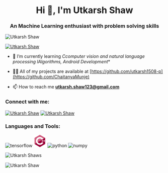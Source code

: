 
<h1 align="center">Hi 👋, I'm Utkarsh Shaw</h1>
<h3 align="center">An Machine Learning enthusiast with problem solving skills</h3>

<p align="left"> <img src="https://komarev.com/ghpvc/?username=utkarsh1508-p&label=Profile%20views&color=0e75b6&style=flat" alt="Utkarsh Shaw" /> </p>

<p align="left"> <a href="https://github.com/ryo-ma/github-profile-trophy"><img src="https://github-profile-trophy.vercel.app/?username=Ishita03-Singh" alt="Utkarsh Shaw" /></a> </p>

- 🌱 I’m currently learning *Ccomputer vision and natural language processing lAlgorithms, Android Development**

- 👨‍💻 All of my projects are available at [https://github.com/utkarsh1508-p](https://github.com/ChaitanyaMunje)

- 📫 How to reach me **utkarsh.shaw123@gmail.com**

<h3 align="left">Connect with me:</h3>
<p align="left">
<a href="https://www.linkedin.com/in/utkarsh-shaw-040698217/" target="blank"><img align="center" src="https://image.flaticon.com/icons/png/512/174/174857.png" alt="Utkarsh Shaw " height="24" width="24" /></a>
<a href="https://auth.geeksforgeeks.org/user/utkarshshaw/profile" target="blank"><img align="center" src="https://media.geeksforgeeks.org/wp-content/cdn-uploads/gfg_200X200.png" alt="Utkarsh Shaw " height="24" width="24" /></a>
</p>


<h3 align="left">Languages and Tools:</h3>
<p align="left"> <img src="https://www.vectorlogo.zone/logos/tensorflow/tensorflow-icon.svg" alt="tensorflow" width="40" height="40"/>  
         <img src="https://raw.githubusercontent.com/devicons/devicon/master/icons/cplusplus/cplusplus-original.svg" alt="cplusplus" width="40" height="40"/>   <img src="https://www.vectorlogo.zone/logos/python/python-icon.svg" alt="python" width="40" height="40"/>  <img src="https://www.vectorlogo.zone/logos/numpy/numpy-icon.svg" alt="numpy" width="40" height="40"/>
           </p>

<p><img align="left" src="https://github-readme-stats.vercel.app/api/top-langs?username=utkarsh1508-p&show_icons=true&locale=en&layout=compact" alt="Utkarsh Shaw" /></p>
s
<p><img align="center" src="https://github-readme-stats.vercel.app/api?username=utkarsh1508-p&show_icons=true&locale=en" alt="Utkarsh Shaw" /></p>




